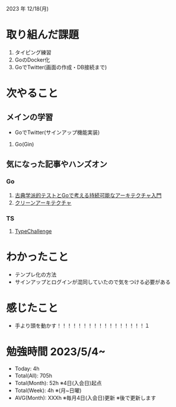 2023 年 12/18(月)

# 取り組んだ課題
1. タイピング練習
2. GoのDocker化
3. GoでTwitter(画面の作成・DB接続まで)
 
# 次やること

## メインの学習

* GoでTwitter(サインアップ機能実装)

1. Go(Gin)

## 気になった記事やハンズオン

### Go
1. [古典学派的テストとGoで考える持続可能なアーキテクチャ入門](https://zenn.dev/jy8752/books/73769005e6afa9/viewer/chapter1)
2. [クリーンアーキテクチャ](https://nuits.jp/entry/easiest-clean-architecture-2019-09)

### TS
1. [TypeChallenge](https://github.com/type-challenges/type-challenges/tree/main/questions/00004-easy-pick)

# わかったこと

* テンプレ化の方法
* サインアップとログインが混同していたので気をつける必要がある

# 感じたこと

* 手より頭を動かす！！！！！！！！！！！！！！！！！１

# 勉強時間 2023/5/4~

* Today: 4h
* Total(All): 705h　
* Total(Month): 52h ※4日(入会日)起点
* Total(Week): 4h ※(月~日曜)
* AVG(Month): XXXh ※毎月4日(入会日)更新 ※後で更新します
